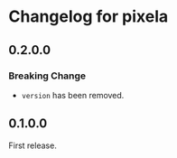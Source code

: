 # Changelog for pixela

## 0.2.0.0

### Breaking Change

- `version` has been removed.

## 0.1.0.0

First release.
